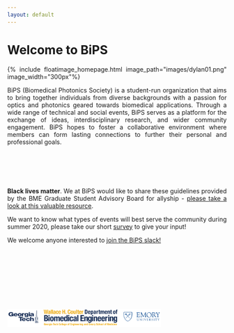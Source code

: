 ```yaml
---
layout: default
---
```


# Welcome to BiPS

<style>
body { 
    text-align: justify
}
</style>

{% include floatimage_homepage.html image_path="images/dylan01.png" image_width="300px"%}

BiPS (Biomedical Photonics Society) is a student-run organization that aims to bring together individuals from diverse backgrounds with a passion for optics and photonics geared towards biomedical applications. Through a wide range of technical and social events, BiPS serves as a platform for the exchange of ideas, interdisciplinary research, and wider community engagement. BiPS hopes to foster a collaborative environment where members can form lasting connections to further their personal and professional goals.

<code>
&nbsp;
&nbsp;
&nbsp;
</code>

**Black lives matter**. We at BiPS would like to share these guidelines provided by the BME Graduate Student Advisory Board for allyship - [please take a look at this valuable resource](https://docs.google.com/document/d/140bfiSDGuiR91TYmRNg7HnsZVTVFVcGvv9SMMe4hVKw/edit).

We want to know what types of events will best serve the community during summer 2020, please take our short [survey](https://docs.google.com/forms/d/e/1FAIpQLSfTlYQRCFOhuHpfr9MdH-v1RMtRI5e2gdpm3mkezbyeksj_2Q/viewform?fbclid=IwAR0HR3E2cdGBfG38B-3XvI79dCQ99ZCAp0AUdrfSewvjmhzpudug1qu1Wco) to give your input!

We welcome anyone interested to [join the BiPS slack!](https://bipstalk.slack.com/archives/C013VCH4524)

<code>
&nbsp;
&nbsp;
&nbsp;
&nbsp;
&nbsp;
&nbsp;
&nbsp;
</code>

<img src="images/bipshomelogos3.png" width="70%">
